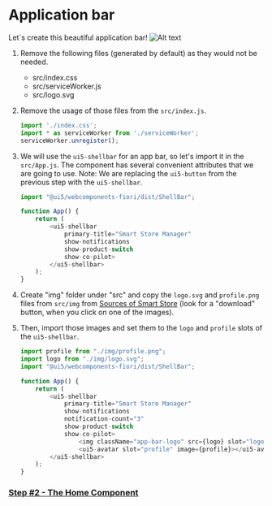# Application bar

Let`s create this beautiful application bar!
![Alt text](./step1.png?raw=true "App bar")

1. Remove the following files (generated by default) as they would not be needed.
	- src/index.css
	- src/serviceWorker.js
	- src/logo.svg

2. Remove the usage of those files from the ```src/index.js```.

	```js 
	import './index.css';
	import * as serviceWorker from './serviceWorker';
	serviceWorker.unregister();
	```

3. We will use the `ui5-shellbar` for an app bar, so let's import it in the `src/App.js`. The component has several convenient attributes that we are going to use.
Note: We are replacing the `ui5-button` from the previous step with the `ui5-shellbar`.

	```js 
	import "@ui5/webcomponents-fiori/dist/ShellBar";

	function App() {
		return (
			<ui5-shellbar
				primary-title="Smart Store Manager"
				show-notifications
				show-product-switch
				show-co-pilot>
			</ui5-shellbar>
		);
	}
	```

4. Create "img" folder under "src" and copy the `logo.svg` and `profile.png` files from `src/img` from [Sources of Smart Store](https://github.com/ilhan007/ui5con-app/tree/master/src/img) (look for a "download" button, when you click on one of the images).

5. Then, import those images and set them to the `logo` and `profile` slots of the `ui5-shellbar`.

	```js 
	import profile from "./img/profile.png";
	import logo from "./img/logo.svg";
	import "@ui5/webcomponents-fiori/dist/ShellBar";

	function App() {
		return (
			<ui5-shellbar
				primary-title="Smart Store Manager"
				show-notifications
				notification-count="3"
				show-product-switch
				show-co-pilot>
					<img className="app-bar-logo" src={logo} slot="logo"/>
					<ui5-avatar slot="profile" image={profile}></ui5-avatar>
			</ui5-shellbar>
		);
	}
	```

### [Step #2 - The Home Component](./Step2_The_Home.md)
